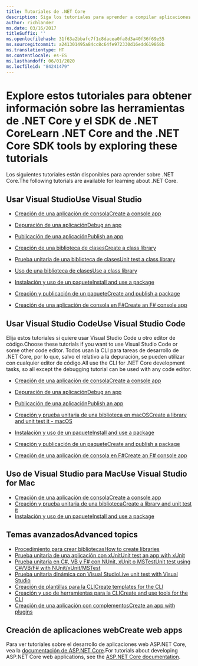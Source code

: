 ```yaml
---
title: Tutoriales de .NET Core
description: Siga los tutoriales para aprender a compilar aplicaciones y bibliotecas de .NET Core en Mac, Linux y Windows.
author: richlander
ms.date: 03/16/2017
titleSuffix: ''
ms.openlocfilehash: 31f63a2bbafc7f1c8dacea0fa8d3a40f36f69e55
ms.sourcegitcommit: a241301495a84cc8c64fe972330d16edd619868b
ms.translationtype: HT
ms.contentlocale: es-ES
ms.lasthandoff: 06/01/2020
ms.locfileid: "84241479"
---
```

# <a name="learn-net-core-and-the-net-core-sdk-tools-by-exploring-these-tutorials"></a><span data-ttu-id="62c1f-103">Explore estos tutoriales para obtener información sobre las herramientas de .NET Core y el SDK de .NET Core</span><span class="sxs-lookup"><span data-stu-id="62c1f-103">Learn .NET Core and the .NET Core SDK tools by exploring these tutorials</span></span>

<span data-ttu-id="62c1f-104">Los siguientes tutoriales están disponibles para aprender sobre .NET Core.</span><span class="sxs-lookup"><span data-stu-id="62c1f-104">The following tutorials are available for learning about .NET Core.</span></span>

## <a name="use-visual-studio"></a><span data-ttu-id="62c1f-105">Usar Visual Studio</span><span class="sxs-lookup"><span data-stu-id="62c1f-105">Use Visual Studio</span></span>

- [<span data-ttu-id="62c1f-106">Creación de una aplicación de consola</span><span class="sxs-lookup"><span data-stu-id="62c1f-106">Create a console app</span></span>](with-visual-studio.md)
- [<span data-ttu-id="62c1f-107">Depuración de una aplicación</span><span class="sxs-lookup"><span data-stu-id="62c1f-107">Debug an app</span></span>](debugging-with-visual-studio.md)
- [<span data-ttu-id="62c1f-108">Publicación de una aplicación</span><span class="sxs-lookup"><span data-stu-id="62c1f-108">Publish an app</span></span>](publishing-with-visual-studio.md)
- [<span data-ttu-id="62c1f-109">Creación de una biblioteca de clases</span><span class="sxs-lookup"><span data-stu-id="62c1f-109">Create a class library</span></span>](library-with-visual-studio.md)
- [<span data-ttu-id="62c1f-110">Prueba unitaria de una biblioteca de clases</span><span class="sxs-lookup"><span data-stu-id="62c1f-110">Unit test a class library</span></span>](testing-library-with-visual-studio.md)
- [<span data-ttu-id="62c1f-111">Uso de una biblioteca de clases</span><span class="sxs-lookup"><span data-stu-id="62c1f-111">Use a class library</span></span>](consuming-library-with-visual-studio.md)
- [<span data-ttu-id="62c1f-112">Instalación y uso de un paquete</span><span class="sxs-lookup"><span data-stu-id="62c1f-112">Install and use a package</span></span>](/nuget/quickstart/install-and-use-a-package-in-visual-studio)
- [<span data-ttu-id="62c1f-113">Creación y publicación de un paquete</span><span class="sxs-lookup"><span data-stu-id="62c1f-113">Create and publish a package</span></span>](/nuget/quickstart/create-and-publish-a-package-using-visual-studio)

- [<span data-ttu-id="62c1f-114">Creación de una aplicación de consola en F#</span><span class="sxs-lookup"><span data-stu-id="62c1f-114">Create an F# console app</span></span>](../../fsharp/get-started/get-started-visual-studio.md)

## <a name="use-visual-studio-code"></a><span data-ttu-id="62c1f-115">Usar Visual Studio Code</span><span class="sxs-lookup"><span data-stu-id="62c1f-115">Use Visual Studio Code</span></span>

<span data-ttu-id="62c1f-116">Elija estos tutoriales si quiere usar Visual Studio Code u otro editor de código.</span><span class="sxs-lookup"><span data-stu-id="62c1f-116">Choose these tutorials if you want to use Visual Studio Code or some other code editor.</span></span> <span data-ttu-id="62c1f-117">Todos usan la CLI para tareas de desarrollo de .NET Core, por lo que, salvo el relativo a la depuración, se pueden utilizar con cualquier editor de código.</span><span class="sxs-lookup"><span data-stu-id="62c1f-117">All use the CLI for .NET Core development tasks, so all except the debugging tutorial can be used with any code editor.</span></span>

- [<span data-ttu-id="62c1f-118">Creación de una aplicación de consola</span><span class="sxs-lookup"><span data-stu-id="62c1f-118">Create a console app</span></span>](with-visual-studio-code.md)
- [<span data-ttu-id="62c1f-119">Depuración de una aplicación</span><span class="sxs-lookup"><span data-stu-id="62c1f-119">Debug an app</span></span>](debugging-with-visual-studio-code.md)
- [<span data-ttu-id="62c1f-120">Publicación de una aplicación</span><span class="sxs-lookup"><span data-stu-id="62c1f-120">Publish an app</span></span>](publishing-with-visual-studio-code.md)
- [<span data-ttu-id="62c1f-121">Creación y prueba unitaria de una biblioteca en macOS</span><span class="sxs-lookup"><span data-stu-id="62c1f-121">Create a library and unit test it - macOS</span></span>](using-on-macos.md)
- [<span data-ttu-id="62c1f-122">Instalación y uso de un paquete</span><span class="sxs-lookup"><span data-stu-id="62c1f-122">Install and use a package</span></span>](/nuget/quickstart/install-and-use-a-package-using-the-dotnet-cli)
- [<span data-ttu-id="62c1f-123">Creación y publicación de un paquete</span><span class="sxs-lookup"><span data-stu-id="62c1f-123">Create and publish a package</span></span>](/nuget/quickstart/create-and-publish-a-package-using-the-dotnet-cli)

- [<span data-ttu-id="62c1f-124">Creación de una aplicación de consola en F#</span><span class="sxs-lookup"><span data-stu-id="62c1f-124">Create an F# console app</span></span>](../../fsharp/get-started/get-started-vscode.md)

## <a name="use-visual-studio-for-mac"></a><span data-ttu-id="62c1f-125">Uso de Visual Studio para Mac</span><span class="sxs-lookup"><span data-stu-id="62c1f-125">Use Visual Studio for Mac</span></span>

- [<span data-ttu-id="62c1f-126">Creación de una aplicación de consola</span><span class="sxs-lookup"><span data-stu-id="62c1f-126">Create a console app</span></span>](using-on-mac-vs.md)
- [<span data-ttu-id="62c1f-127">Creación y prueba unitaria de una biblioteca</span><span class="sxs-lookup"><span data-stu-id="62c1f-127">Create a library and unit test it</span></span>](using-on-mac-vs-full-solution.md)
- [<span data-ttu-id="62c1f-128">Instalación y uso de un paquete</span><span class="sxs-lookup"><span data-stu-id="62c1f-128">Install and use a package</span></span>](/nuget/quickstart/install-and-use-a-package-in-visual-studio-mac)

## <a name="advanced-topics"></a><span data-ttu-id="62c1f-129">Temas avanzados</span><span class="sxs-lookup"><span data-stu-id="62c1f-129">Advanced topics</span></span>

- [<span data-ttu-id="62c1f-130">Procedimiento para crear bibliotecas</span><span class="sxs-lookup"><span data-stu-id="62c1f-130">How to create libraries</span></span>](libraries.md)
- [<span data-ttu-id="62c1f-131">Prueba unitaria de una aplicación con xUnit</span><span class="sxs-lookup"><span data-stu-id="62c1f-131">Unit test an app with xUnit</span></span>](testing-with-cli.md)
- [<span data-ttu-id="62c1f-132">Prueba unitaria en C#, VB y F# con NUnit, xUnit o MSTest</span><span class="sxs-lookup"><span data-stu-id="62c1f-132">Unit test using C#/VB/F# with NUnit/xUnit/MSTest</span></span>](../testing/index.md)
- [<span data-ttu-id="62c1f-133">Prueba unitaria dinámica con Visual Studio</span><span class="sxs-lookup"><span data-stu-id="62c1f-133">Live unit test with Visual Studio</span></span>](/visualstudio/test/live-unit-testing-start)
- [<span data-ttu-id="62c1f-134">Creación de plantillas para la CLI</span><span class="sxs-lookup"><span data-stu-id="62c1f-134">Create templates for the CLI</span></span>](cli-templates-create-item-template.md)
- [<span data-ttu-id="62c1f-135">Creación y uso de herramientas para la CLI</span><span class="sxs-lookup"><span data-stu-id="62c1f-135">Create and use tools for the CLI</span></span>](../tools/global-tools-how-to-create.md)
- [<span data-ttu-id="62c1f-136">Creación de una aplicación con complementos</span><span class="sxs-lookup"><span data-stu-id="62c1f-136">Create an app with plugins</span></span>](creating-app-with-plugin-support.md)

## <a name="create-web-apps"></a><span data-ttu-id="62c1f-137">Creación de aplicaciones web</span><span class="sxs-lookup"><span data-stu-id="62c1f-137">Create web apps</span></span>

<span data-ttu-id="62c1f-138">Para ver tutoriales sobre el desarrollo de aplicaciones web ASP.NET Core, vea la [documentación de ASP.NET Core](/aspnet/core/).</span><span class="sxs-lookup"><span data-stu-id="62c1f-138">For tutorials about developing ASP.NET Core web applications, see the [ASP.NET Core documentation](/aspnet/core/).</span></span>
